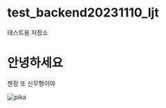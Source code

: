 # test_backend20231110_ljt
테스트용 저장소

<h1>안녕하세요</h1>

<p>젠장 또 신무형이야</p>


![pika](https://github.com/JoonTaek99/test_backend20231110_ljt/assets/90593455/17726ac0-6158-4a37-a178-8d5c4944941d)
